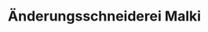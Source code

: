 ---
title: "Änderungsschneiderei Malki"
url: /marl/aenderungsschneiderei-malki/
shop: Schneiderei
---